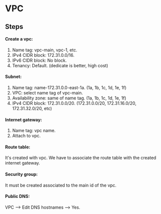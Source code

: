 # VPC
## Steps
#### Create a vpc:

1. Name tag: vpc-main, vpc-1, etc.
2. IPv4 CIDR block: 172.31.0.0/16.
3. IPv6 CIDR block: No block.
4. Tenancy: Default. (dedicate is better, high cost)

#### Subnet:

1. Name tag: name-172.31.0.0-east-1a. (1a, 1b, 1c, 1d, 1e, 1f)
2. VPC: select name tag of vpc-main.
3. Availability zone: same of name tag. (1a, 1b, 1c, 1d, 1e, 1f)
4. IPv4 CIDR block: 172.31.0.0/20. (172.31.0.0/20, 172.31.16.0/20, 172.31.32.0/20, etc)

#### Internet gateway:

1. Name tag: vpc name.
2. Attach to vpc.

#### Route table:

It's created with vpc. We have to associate the route table with the created internet gateway.

#### Security group:

It must be created associated to the main id of the vpc.

#### Public DNS:

VPC --> Edit DNS hostnames --> Yes.